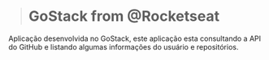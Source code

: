> # GoStack from @Rocketseat

Aplicação desenvolvida no GoStack, este aplicação esta consultando a API do GitHub e listando algumas informações do usuário e repositórios.